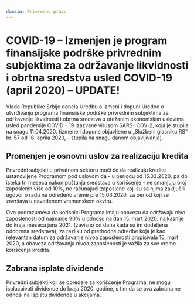 ```yaml
---
domain: Privredno-pravo
---
```


# COVID-19 – Izmenjen je program finansijske podrške privrednim subjektima za održavanje likvidnosti i obrtna sredstva usled COVID-19 (april 2020) – UPDATE!

Vlada Republike Srbije donela Uredbu o izmeni i dopuni Uredbe o utvrđivanju programa finansijske podrške privrednim subjektima za održavanje likvidnosti i obrtna sredstva u otežanim ekonomskim uslovima usled pandemije COVID - 19 izazvane virusom SARS- COV-2, koja je stupila na snagu 11.04.2020. (izmene i dopune objavljene u „Službeni glasniku RS“ br. 57 od 16. aprila 2020, - stupila na snagu danom objavljivanja).

## Promenjen je osnovni uslov za realizaciju kredita

Privredni subjekti u privatnom sektoru moći će da realizuju kredite ustanovljene Programom pod uslovom da - u periodu od 15.03.2020. pa do isteka tri meseca nakon puštanja sredstava u korišćenje - ne smanjuju broj zaposlenih više od 10%, ne računajući zaposlene koji su sa njima zaključili ugovor o radu na određeno vreme pre 15.03.2020. za period koji se završava u navedenom vremenskom okviru.

Ovo podrazumeva da korisnici Programa imaju obavezu da održavaju nivo zaposlenosti od najmanje 90% u odnosu na dan 15. mart 2020. najkasnije do kraja meseca juna 2021. (zavisno od dana kada su im dodeljena odobrena sredstava), za razliku od prethodne odredbe koja je kao relevantan datum za održavanje nivoa zaposlenosti propisivala 16. mart 2020, a obaveza održavanja nivoa zaposlenosti je važila za sve vreme korišćenja kredita.

## Zabrana isplate dividende

Privredni subjekti koji se opredele za korišćenje Programa, ne mogu isplaćaivati dividende do kraja 2020. godine, s tim da se ova zabrana ne odnosi na isplatu dividende u akcijama.
